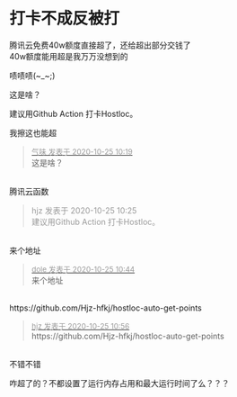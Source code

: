 # 打卡不成反被打


<img id="aimg_YcFS5" onclick="zoom(this, this.src, 0, 0, 0)" class="zoom" src="https://pic.gksec.com/2020/10/25/7a45f2aa30a05/snipaste_2020-10-25_10-06-57.png" onmouseover="img_onmouseoverfunc(this)" onload="thumbImg(this)" border="0" alt="" /><br />
腾讯云免费40w额度直接超了，还给超出部分交钱了<img src="static/image/smiley/yct/002.gif" smilieid="30" border="0" alt="" /> <br />
40w额度能用超是我万万没想到的

啧啧啧(~_~;)

这是啥？

建议用Github Action 打卡Hostloc。<img src="static/image/smiley/default/lol.gif" smilieid="12" border="0" alt="" />

我擦这也能超

<div class="quote"><blockquote><font size="2"><a href="https://www.hostloc.com/forum.php?mod=redirect&amp;goto=findpost&amp;pid=9348902&amp;ptid=758195" target="_blank"><font color="#999999">气味 发表于 2020-10-25 10:19</font></a></font><br />
这是啥？</blockquote></div><br />
腾讯云函数

<div class="quote"><blockquote><font color="#999999">hjz 发表于 2020-10-25 10:25</font><br />
<font color="#999999">建议用Github Action 打卡Hostloc。</font></blockquote></div><br />
来个地址

<div class="quote"><blockquote><font size="2"><a href="https://www.hostloc.com/forum.php?mod=redirect&amp;goto=findpost&amp;pid=9348991&amp;ptid=758195" target="_blank"><font color="#999999">dole 发表于 2020-10-25 10:44</font></a></font><br />
来个地址</blockquote></div><br />
https://github.com/Hjz-hfkj/hostloc-auto-get-points

<div class="quote"><blockquote><font size="2"><a href="https://www.hostloc.com/forum.php?mod=redirect&amp;goto=findpost&amp;pid=9349040&amp;ptid=758195" target="_blank"><font color="#999999">hjz 发表于 2020-10-25 10:56</font></a></font><br />
https://github.com/Hjz-hfkj/hostloc-auto-get-points</blockquote></div><br />
不错不错<img id="aimg_J240v" onclick="zoom(this, this.src, 0, 0, 0)" class="zoom" src="https://cdn.jsdelivr.net/gh/hishis/forum-master/public/images/patch.gif" onmouseover="img_onmouseoverfunc(this)" onload="thumbImg(this)" border="0" alt="" />

咋超了的？不都设置了运行内存占用和最大运行时间了么？？？
